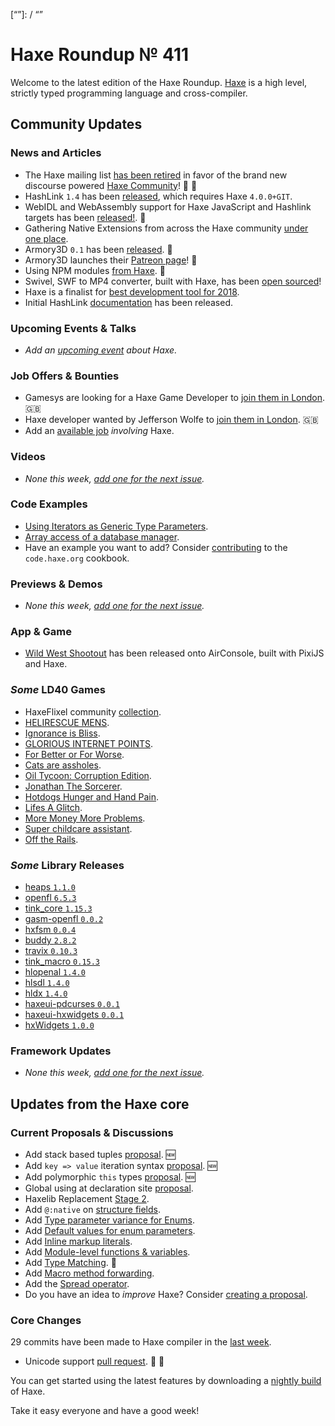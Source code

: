 [_template]: ../templates/roundup.html
[date]: / "2017-12-07 10:00:00"
[modified]: / "2017-12-07 10:17:00"
[published]: / "2017-12-07 12:00:00"
[description]: / "The latest news covering the Haxe community, featuring upcoming talks, the latest HaxeLib releases, game previews and lots more!"
[“”]: / “”

# Haxe Roundup № 411

Welcome to the latest edition of the Haxe Roundup. [Haxe](http://haxe.org/?utm_source=haxe.io) is a high level, strictly typed programming language and cross-compiler.

## Community Updates

### News and Articles

- The Haxe mailing list [has been retired](https://groups.google.com/forum/#!topic/haxelang/HUxJrxSz6uA) in favor of the brand new discourse powered [Haxe Community](http://community.haxe.org/)! :wave: :star2:
- HashLink `1.4` has been [released](https://github.com/HaxeFoundation/hashlink/releases/tag/1.4), which requires Haxe `4.0.0+GIT`.
- WebIDL and WebAssembly support for Haxe JavaScript and Hashlink targets has been [released!](https://twitter.com/ncannasse/status/934193519840972800). :star2:
- Gathering Native Extensions from across the Haxe community [under one place](http://community.haxe.org/t/gathering-native-extensions/249/1).
- Armory3D `0.1` has been [released](http://forums.armory3d.org/t/armory-v0-1-is-out/546). :star2:
- Armory3D launches their [Patreon page](https://www.patreon.com/armory)! :star2:
- Using NPM modules [from Haxe](http://philippe.elsass.me/2017/11/using-npm-modules-from-haxe/). :star2:
- Swivel, SWF to MP4 converter, built with Haxe, has been [open sourced](https://github.com/Herschel/Swivel)!
- Haxe is a finalist for [best development tool for 2018](http://www.mobilegamesawards.com/finalists/).
- Initial HashLink [documentation](https://github.com/HaxeFoundation/hashlink/wiki) has been released.

### Upcoming Events & Talks

- _Add an [upcoming event](https://github.com/skial/haxe.io/labels/events) about Haxe._

### Job Offers & Bounties

- Gamesys are looking for a Haxe Game Developer to [join them in London](http://www.gamesyscorporate.com/careers/jobs/?gh_jid=934217&gh_src=pwbc581). :gb:
- Haxe developer wanted by Jefferson Wolfe to [join them in London](https://twitter.com/Jefferson_Wolfe/status/936231893472874496). :gb:
- Add an [available job](https://github.com/skial/haxe.io/labels/jobs) _involving_ Haxe.

### Videos

- _None this week, [add one for the next issue](https://github.com/skial/haxe.io/labels/next-roundup)._

### Code Examples

- [Using Iterators as Generic Type Parameters](https://code.haxe.org/category/abstract-types/using-iterators-as-generic-type-parameters.html).
- [Array access of a database manager](https://code.haxe.org/category/abstract-types/array-access-db-manager.html).
- Have an example you want to add? Consider [contributing](https://github.com/HaxeFoundation/code-cookbook#contributing-articles) to the `code.haxe.org` cookbook.

### Previews & Demos

- _None this week, [add one for the next issue](https://github.com/skial/haxe.io/labels/next-roundup)._

### App & Game 

- [Wild West Shootout](https://twitter.com/mokogames/status/936971179205775360) has been released onto AirConsole, built with PixiJS and Haxe.

### _Some_ LD40 Games

- HaxeFlixel community [collection](http://forum.haxeflixel.com/topic/735/ludumdare-40).
- [HELIRESCUE MENS](https://ldjam.com/events/ludum-dare/40/helirescue-mens).
- [Ignorance is Bliss](https://ldjam.com/events/ludum-dare/40/ignorance-is-bliss).
- [GLORIOUS INTERNET POINTS](https://ldjam.com/events/ludum-dare/40/glorious-internet-points).
- [For Better or For Worse](https://ldjam.com/events/ludum-dare/40/for-better-or-for-worse).
- [Cats are assholes](https://ldjam.com/events/ludum-dare/40/cats-are-assholes).
- [Oil Tycoon: Corruption Edition](https://ldjam.com/events/ludum-dare/40/oil-tycoon-corruption-edition).
- [Jonathan The Sorcerer](https://ldjam.com/events/ludum-dare/40/jonathan-the-sorcerer).
- [Hotdogs Hunger and Hand Pain](https://ldjam.com/events/ludum-dare/40/hotdogs-hunger-and-hand-pain).
- [Lifes A Glitch](https://gamepopper.itch.io/lifes-a-glitch).
- [More Money More Problems](https://ldjam.com/events/ludum-dare/40/more-money-more-problems).
- [Super childcare assistant](https://ldjam.com/events/ludum-dare/40/super-childcare-assistant).
- [Off the Rails](https://ldjam.com/events/ludum-dare/40/off-the-rails/).

### _Some_ Library Releases

- [heaps `1.1.0`](http://lib.haxe.org/p/heaps)
- [openfl `6.5.3`](http://lib.haxe.org/p/openfl)
- [tink_core `1.15.3`](http://lib.haxe.org/p/tink_core)
- [gasm-openfl `0.0.2`](http://lib.haxe.org/p/gasm-openfl)
- [hxfsm `0.0.4`](http://lib.haxe.org/p/hxfsm)
- [buddy `2.8.2`](http://lib.haxe.org/p/buddy)
- [travix `0.10.3`](http://lib.haxe.org/p/travix)
- [tink_macro `0.15.3`](http://lib.haxe.org/p/tink_macro)
- [hlopenal `1.4.0`](http://lib.haxe.org/p/hlopenal)
- [hlsdl `1.4.0`](http://lib.haxe.org/p/hlsdl)
- [hldx `1.4.0`](http://lib.haxe.org/p/hldx)
- [haxeui-pdcurses `0.0.1`](http://lib.haxe.org/p/haxeui-pdcurses)
- [haxeui-hxwidgets `0.0.1`](http://lib.haxe.org/p/haxeui-hxwidgets)
- [hxWidgets `1.0.0`](http://lib.haxe.org/p/hxWidgets)

### Framework Updates

- _None this week, [add one for the next issue](https://github.com/skial/haxe.io/labels/next-roundup)._

## Updates from the Haxe core

### Current Proposals & Discussions

- Add stack based tuples [proposal](https://github.com/HaxeFoundation/haxe-evolution/pull/38). :new:
- Add `key => value` iteration syntax [proposal](https://github.com/HaxeFoundation/haxe-evolution/pull/37). :new:
- Add polymorphic `this` types [proposal](https://github.com/HaxeFoundation/haxe-evolution/pull/36). :new:
- Global using at declaration site [proposal](https://github.com/HaxeFoundation/haxe-evolution/issues/35).
- Haxelib Replacement [Stage 2](https://github.com/HaxeFoundation/haxe-evolution/issues/34).
- Add `@:native` on [structure fields](https://github.com/HaxeFoundation/haxe-evolution/pull/32).
- Add [Type parameter variance for Enums](https://github.com/HaxeFoundation/haxe-evolution/pull/28).
- Add [Default values for enum parameters](https://github.com/HaxeFoundation/haxe-evolution/issues/27).
- Add [Inline markup literals](https://github.com/HaxeFoundation/haxe-evolution/pull/26).
- Add [Module-level functions & variables](https://github.com/HaxeFoundation/haxe-evolution/pull/24).
- Add [Type Matching](https://github.com/HaxeFoundation/haxe-evolution/pull/20). :star2:
- Add [Macro method forwarding](https://github.com/HaxeFoundation/haxe-evolution/pull/18).
- Add the [Spread operator](https://github.com/HaxeFoundation/haxe-evolution/pull/7).
- Do you have an idea to _improve_ Haxe? Consider [creating a proposal].

### Core Changes

29 commits have been made to Haxe compiler in the [last week].

- Unicode support [pull request](https://github.com/HaxeFoundation/haxe/pull/6748). :star2: :pray:

You can get started using the latest features by downloading a [nightly build] of Haxe.

Take it easy everyone and have a good week!

[last week]: https://github.com/issues?utf8=%E2%9C%93&q=closed%3A2017-12-01..2017-12-07+org%3Ahaxefoundation+is%3Aclosed+
[nightly build]: http://build.haxe.org
[creating a proposal]: https://github.com/HaxeFoundation/haxe-evolution
